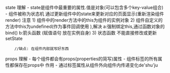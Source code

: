state
    理解
        - state是组件中最重要的属性.值是对象(可以包含多个key-value组合) 
        - 组件被称为状态机 通过更新组件中的state来更新对应的页面显示(重新渲染组件render)
    注意
        1) 组件中的render方法中的this为组件的实例对象
        2) 组件自定义的方法中this为undefined(作为事件回调使用 ),解决
            a:强制绑定this,通过函数对象的bind()
            b:箭头函数  (赋值语句 放在实例自身)
        3) 状态函数 不能直接修改或更新 setState
        
        //缺点: 在组件内部就写好东西 
props
    理解
        - 每个组件都会有props(properties的简写)属性
        - 组件标签的所有属性都保存在props中
    作用
        - 通过标签属性从组件外向组件内传递变化de'shu'ju